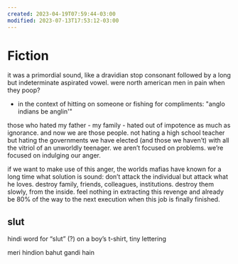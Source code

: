 ```yaml
---
created: 2023-04-19T07:59:44-03:00
modified: 2023-07-13T17:53:12-03:00
---
```


# Fiction

it was a primordial sound, like a dravidian stop consonant followed by a long but indeterminate aspirated vowel. were north american men in pain when they poop?

* in the context of hitting on someone or fishing for compliments: "anglo indians be anglin'"

those who hated my father - my family - hated out of impotence as much as ignorance. and now we are those people. not hating a high school teacher but hating the governments we have elected (and those we haven’t) with all the vitriol of an unworldly teenager. we aren’t focused on problems. we’re focused on indulging our anger. 

if we want to make use of this anger, the worlds mafias have known for a long time what solution is sound: don’t attack the individual but attack what he loves. destroy family, friends, colleagues, institutions. destroy them slowly, from the inside. feel nothing in extracting this revenge and already be 80% of the way to the next execution when this job is finally finished.

## slut 

hindi word for “slut” (?) on a boy’s t-shirt, tiny lettering 

meri hindion bahut gandi hain
